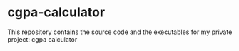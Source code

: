 # cgpa-calculator
This repository contains the source code and the executables for my private project: cgpa calculator
